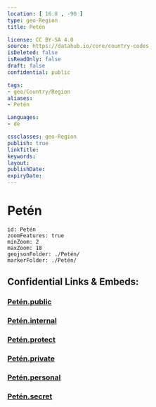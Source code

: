```yaml
---
location: [ 16.8 , -90 ] 
type: geo-Region
title: Petén

license: CC BY-SA 4.0
source: https://datahub.io/core/country-codes
isDeleted: false
isReadOnly: false
draft: false
confidential: public

tags:
- geo/Country/Region
aliases:
- Petén

Languages:
- de

cssclasses: geo-Region
publish: true
linkTitle: 
keywords: 
layout: 
publishDate: 
expiryDate: 
---
```


# Petén

```leaflet
id: Petén
zoomFeatures: true 
minZoom: 2 
maxZoom: 18
geojsonFolder: ./Petén/
markerFolder: ./Petén/
```


## Confidential Links & Embeds: 

### [Petén.public](/_public/\Earth\Continent\America~Central\Guatemala\Departments~GuatemalaPetén.public.md) 

### [Petén.internal](/_internal/\Earth\Continent\America~Central\Guatemala\Departments~GuatemalaPetén.internal.md) 

### [Petén.protect](/_protect/\Earth\Continent\America~Central\Guatemala\Departments~GuatemalaPetén.protect.md) 

### [Petén.private](/_private/\Earth\Continent\America~Central\Guatemala\Departments~GuatemalaPetén.private.md) 

### [Petén.personal](/_personal/\Earth\Continent\America~Central\Guatemala\Departments~GuatemalaPetén.personal.md) 

### [Petén.secret](/_secret/\Earth\Continent\America~Central\Guatemala\Departments~GuatemalaPetén.secret.md)

